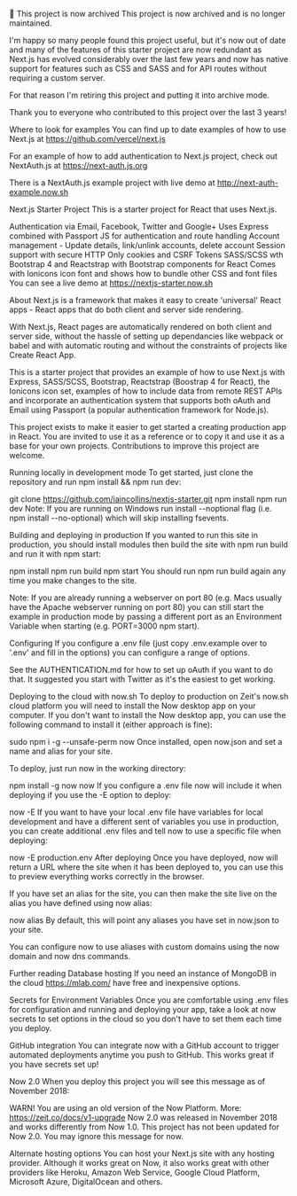 🚨 This project is now archived
This project is now archived and is no longer maintained.

I'm happy so many people found this project useful, but it's now out of date and many of the features of this starter project are now redundant as Next.js has evolved considerably over the last few years and now has native support for features such as CSS and SASS and for API routes without requiring a custom server.

For that reason I'm retiring this project and putting it into archive mode.

Thank you to everyone who contributed to this project over the last 3 years!

Where to look for examples
You can find up to date examples of how to use Next.js at https://github.com/vercel/next.js

For an example of how to add authentication to Next.js project, check out NextAuth.js at https://next-auth.js.org

There is a NextAuth.js example project with live demo at http://next-auth-example.now.sh

Next.js Starter Project
This is a starter project for React that uses Next.js.

Authentication via Email, Facebook, Twitter and Google+
Uses Express combined with Passport JS for authentication and route handling
Account management - Update details, link/unlink accounts, delete account
Session support with secure HTTP Only cookies and CSRF Tokens
SASS/SCSS wth Bootstrap 4 and Reactstrap with Bootstrap components for React
Comes with Ionicons icon font and shows how to bundle other CSS and font files
You can see a live demo at https://nextjs-starter.now.sh

About
Next.js is a framework that makes it easy to create 'universal' React apps - React apps that do both client and server side rendering.

With Next.js, React pages are automatically rendered on both client and server side, without the hassle of setting up dependancies like webpack or babel and with automatic routing and without the constraints of projects like Create React App.

This is a starter project that provides an example of how to use Next.js with Express, SASS/SCSS, Bootstrap, Reactstrap (Boostrap 4 for React), the Ionicons icon set, examples of how to include data from remote REST APIs and incorporate an authentication system that supports both oAuth and Email using Passport (a popular authentication framework for Node.js).

This project exists to make it easier to get started a creating production app in React. You are invited to use it as a reference or to copy it and use it as a base for your own projects. Contributions to improve this project are welcome.

Running locally in development mode
To get started, just clone the repository and run npm install && npm run dev:

git clone https://github.com/iaincollins/nextjs-starter.git
npm install
npm run dev
Note: If you are running on Windows run install --noptional flag (i.e. npm install --no-optional) which will skip installing fsevents.

Building and deploying in production
If you wanted to run this site in production, you should install modules then build the site with npm run build and run it with npm start:

npm install
npm run build
npm start
You should run npm run build again any time you make changes to the site.

Note: If you are already running a webserver on port 80 (e.g. Macs usually have the Apache webserver running on port 80) you can still start the example in production mode by passing a different port as an Environment Variable when starting (e.g. PORT=3000 npm start).

Configuring
If you configure a .env file (just copy .env.example over to '.env' and fill in the options) you can configure a range of options.

See the AUTHENTICATION.md for how to set up oAuth if you want to do that. It suggested you start with Twitter as it's the easiest to get working.

Deploying to the cloud with now.sh
To deploy to production on Zeit's now.sh cloud platform you will need to install the Now desktop app on your computer. If you don't want to install the Now desktop app, you can use the following command to install it (either approach is fine):

sudo npm i -g --unsafe-perm now
Once installed, open now.json and set a name and alias for your site.

To deploy, just run now in the working directory:

npm install -g now
now
If you configure a .env file now will include it when deploying if you use the -E option to deploy:

now -E
If you want to have your local .env file have variables for local development and have a different sent of variables you use in production, you can create additional .env files and tell now to use a specific file when deploying:

now -E production.env
After deploying
Once you have deployed, now will return a URL where the site when it has been deployed to, you can use this to preview everything works correctly in the browser.

If you have set an alias for the site, you can then make the site live on the alias you have defined using now alias:

now alias
By default, this will point any aliases you have set in now.json to your site.

You can configure now to use aliases with custom domains using the now domain and now dns commands.

Further reading
Database hosting
If you need an instance of MongoDB in the cloud https://mlab.com/ have free and inexpensive options.

Secrets for Environment Variables
Once you are comfortable using .env files for configuration and running and deploying your app, take a look at now secrets to set options in the cloud so you don't have to set them each time you deploy.

GitHub integration
You can integrate now with a GitHub account to trigger automated deployments anytime you push to GitHub. This works great if you have secrets set up!

Now 2.0
When you deploy this project you will see this message as of November 2018:

WARN! You are using an old version of the Now Platform. More: https://zeit.co/docs/v1-upgrade
Now 2.0 was released in November 2018 and works differently from Now 1.0. This project has not been updated for Now 2.0. You may ignore this message for now.

Alternate hosting options
You can host your Next.js site with any hosting provider. Although it works great on Now, it also works great with other providers like Heroku, Amazon Web Service, Google Cloud Platform, Microsoft Azure, DigitalOcean and others.
